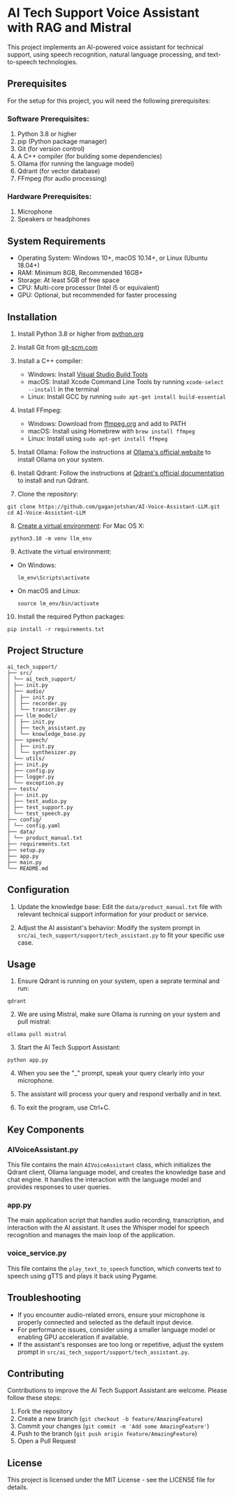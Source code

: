 # AI Tech Support Voice Assistant with RAG and Mistral

This project implements an AI-powered voice assistant for technical support, using speech recognition, natural language processing, and text-to-speech technologies.

## Prerequisites

For the setup for this project, you will need the following prerequisites:

### Software Prerequisites:

1. Python 3.8 or higher
2. pip (Python package manager)
3. Git (for version control)
4. A C++ compiler (for building some dependencies)
5. Ollama (for running the language model)
6. Qdrant (for vector database)
7. FFmpeg (for audio processing)

### Hardware Prerequisites:

1. Microphone
2. Speakers or headphones

## System Requirements

- Operating System: Windows 10+, macOS 10.14+, or Linux (Ubuntu 18.04+)
- RAM: Minimum 8GB, Recommended 16GB+
- Storage: At least 5GB of free space
- CPU: Multi-core processor (Intel i5 or equivalent)
- GPU: Optional, but recommended for faster processing

## Installation

1. Install Python 3.8 or higher from [python.org](https://www.python.org/downloads/)

2. Install Git from [git-scm.com](https://git-scm.com/downloads)

3. Install a C++ compiler:
   - Windows: Install [Visual Studio Build Tools](https://visualstudio.microsoft.com/visual-cpp-build-tools/)
   - macOS: Install Xcode Command Line Tools by running `xcode-select --install` in the terminal
   - Linux: Install GCC by running `sudo apt-get install build-essential`

4. Install FFmpeg:
   - Windows: Download from [ffmpeg.org](https://ffmpeg.org/download.html) and add to PATH
   - macOS: Install using Homebrew with `brew install ffmpeg`
   - Linux: Install using `sudo apt-get install ffmpeg`

5. Install Ollama:
   Follow the instructions at [Ollama's official website](https://ollama.ai/download) to install Ollama on your system.

6. Install Qdrant:
   Follow the instructions at [Qdrant's official documentation](https://qdrant.tech/documentation/quick_start/) to install and run Qdrant.

7. Clone the repository:
```
git clone https://github.com/gaganjotshan/AI-Voice-Assistant-LLM.git
cd AI-Voice-Assistant-LLM
```

8. [Create a virtual environment](https://www.freecodecamp.org/news/how-to-setup-virtual-environments-in-python/):
For Mac OS X:
```
 python3.10 -m venv llm_env
 ```

9. Activate the virtual environment:
- On Windows:
  ```
  lm_env\Scripts\activate
  ```
- On macOS and Linux:
  ```
  source lm_env/bin/activate
  ```

10. Install the required Python packages:
 ```
 pip install -r requirements.txt
 ```

## Project Structure
```
ai_tech_support/
├── src/
│ └── ai_tech_support/
│ ├── init.py
│ ├── audio/
│ │ ├── init.py
│ │ ├── recorder.py
│ │ └── transcriber.py
│ ├── llm_model/
│ │ ├── init.py
│ │ ├── tech_assistant.py
│ │ └── knowledge_base.py
│ ├── speech/
│ │ ├── init.py
│ │ └── synthesizer.py
│ └── utils/
│ ├── init.py
│ ├── config.py
│ ├── logger.py
│ └── exception.py
├── tests/
│ ├── init.py
│ ├── test_audio.py
│ ├── test_support.py
│ └── test_speech.py
├── config/
│ └── config.yaml
├── data/
│ └── product_manual.txt
├── requirements.txt
├── setup.py
├── app.py
├── main.py
└── README.md
```


## Configuration

1. Update the knowledge base:
   Edit the `data/product_manual.txt` file with relevant technical support information for your product or service.

2. Adjust the AI assistant's behavior:
   Modify the system prompt in `src/ai_tech_support/support/tech_assistant.py` to fit your specific use case.


## Usage

1. Ensure Qdrant is running on your system, open a seprate terminal and run:
```
qdrant
```

2. We are using Mistral, make sure Ollama is running on your system and pull mistral:
```
ollama pull mistral  
```


3. Start the AI Tech Support Assistant:
```
python app.py
```


4. When you see the "_" prompt, speak your query clearly into your microphone.

5. The assistant will process your query and respond verbally and in text.

6. To exit the program, use Ctrl+C.

## Key Components

### AIVoiceAssistant.py

This file contains the main `AIVoiceAssistant` class, which initializes the Qdrant client, Ollama language model, and creates the knowledge base and chat engine. It handles the interaction with the language model and provides responses to user queries.

### app.py

The main application script that handles audio recording, transcription, and interaction with the AI assistant. It uses the Whisper model for speech recognition and manages the main loop of the application.

### voice_service.py

This file contains the `play_text_to_speech` function, which converts text to speech using gTTS and plays it back using Pygame.

## Troubleshooting

- If you encounter audio-related errors, ensure your microphone is properly connected and selected as the default input device.
- For performance issues, consider using a smaller language model or enabling GPU acceleration if available.
- If the assistant's responses are too long or repetitive, adjust the system prompt in `src/ai_tech_support/support/tech_assistant.py`.

## Contributing

Contributions to improve the AI Tech Support Assistant are welcome. Please follow these steps:

1. Fork the repository
2. Create a new branch (`git checkout -b feature/AmazingFeature`)
3. Commit your changes (`git commit -m 'Add some AmazingFeature'`)
4. Push to the branch (`git push origin feature/AmazingFeature`)
5. Open a Pull Request

## License

This project is licensed under the MIT License - see the LICENSE file for details.